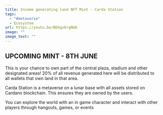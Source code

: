 ```yaml
---
title: Income generating land NFT Mint - Carda Station
tags:
  - "#metaverse"
  - Ecosystem
url: https://youtu.be/BDXgx6rgNUA
image: ""
image_text: ""
---
```


## **UPCOMING MINT - 8TH JUNE**

This is your chance to own part of the central plaza, stadium and other designated areas! 20% of all revenue generated here will be distributed to all wallets that own land in that area.

Carda Station is a metaverse on a lunar base with all assets stored on Cardano blockchain. This ensures they are owned by the users.

You can explore the world with an in game character and interact with other players through hangouts, games, or events
